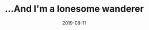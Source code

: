 ---
image_path: /images/artwork/drawing/lonesome_wanderer.png
title: ...And I'm a lonesome wanderer
date: 2019-08-11
---